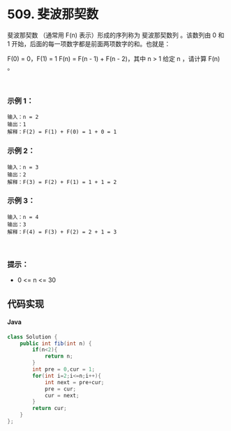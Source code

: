 # 509. 斐波那契数

斐波那契数 （通常用 F(n) 表示）形成的序列称为 斐波那契数列 。该数列由 0 和 1 开始，后面的每一项数字都是前面两项数字的和。也就是：

F(0) = 0，F(1) = 1
F(n) = F(n - 1) + F(n - 2)，其中 n > 1
给定 n ，请计算 F(n) 。

 

### 示例 1：
```
输入：n = 2
输出：1
解释：F(2) = F(1) + F(0) = 1 + 0 = 1
```
### 示例 2：
```
输入：n = 3
输出：2
解释：F(3) = F(2) + F(1) = 1 + 1 = 2
```
### 示例 3：
```
输入：n = 4
输出：3
解释：F(4) = F(3) + F(2) = 2 + 1 = 3
```
 

### 提示：

 - 0 <= n <= 30



## 代码实现
#### Java
```Java
class Solution {
    public int fib(int n) {
        if(n<2){
            return n;
        }
        int pre = 0,cur = 1;
        for(int i=2;i<=n;i++){
            int next = pre+cur;
            pre = cur;
            cur = next;
        }
        return cur;
    }
};
```